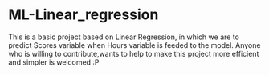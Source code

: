# ML-Linear_regression
This is a basic project based on Linear Regression,
in which we are to predict Scores variable when
Hours variable is feeded to the model.
Anyone who is willing to contribute,wants to help
to make this project more efficient and simpler is welcomed :P
